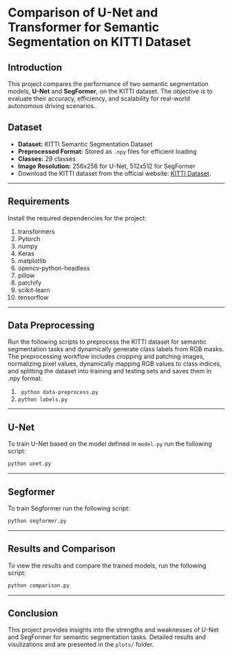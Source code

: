 # **Comparison of U-Net and Transformer for Semantic Segmentation on KITTI Dataset**

## **Introduction**
This project compares the performance of two semantic segmentation models, **U-Net** and **SegFormer**, on the KITTI dataset. The objective is to evaluate their accuracy, efficiency, and scalability for real-world autonomous driving scenarios.

## **Dataset**
- **Dataset:** KITTI Semantic Segmentation Dataset
- **Preprocessed Format:** Stored as `.npy` files for efficient loading
- **Classes:** 29 classes
- **Image Resolution:** 256x256 for U-Net, 512x512 for SegFormer
- Download the KITTI dataset from the official website: [KITTI Dataset](https://www.cvlibs.net/datasets/kitti/).

---

## **Requirements**
Install the required dependencies for the project:

1. transformers
2. Pytorch
3. numpy
4. Keras
5. matplotlib
6. opencv-python-headless
7. pillow
8. patchify
9. scikit-learn
10. tensorflow
---
## Data Preprocessing
Run the following scripts to preprocess the KITTI dataset for semantic segmentation tasks and dynamically generate class labels from RGB masks. The preprocessing workflow includes cropping and patching images, normalizing pixel values, dynamically mapping RGB values to class indices, and splitting the dataset into training and testing sets and saves them in .npy format.

1. ``` python data-preprocess.py```
2. ```python labels.py```
---
## U-Net
To train U-Net based on the model defined in ```model.py``` run the following script:
```bash
python unet.py
```
---
## Segformer
To train Segformer run the following script:
```bash
python segformer.py
```
---
## Results and Comparison
To view the results and compare the trained models, run the following script:
```bash
python comparison.py
```
---
## Conclusion
This project provides insights into the strengths and weaknesses of U-Net and SegFormer for semantic segmentation tasks. Detailed results and visulizations and are presented in the ```plots/``` folder.
